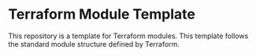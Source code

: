 # Terraform Module Template
This repository is a template for Terraform modules. This template follows the 
standard module structure defined by Terraform.